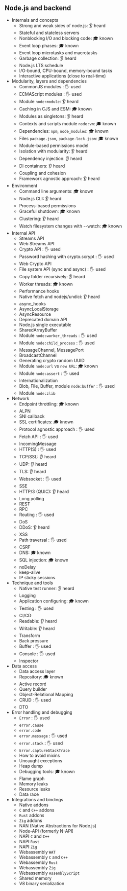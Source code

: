 ## Node.js and backend

- Internals and concepts
  - Strong and weak sides of node.js: 👂 heard
  - Stateful and stateless servers
  - Nonblocking I/O and blocking code: 🎓 known
  - Event loop phases: 🎓 known
  - Event loop microtasks and macrotasks
  - Garbage collection: 👂 heard
  - Node.js LTS schedule
  - I/O-bound, CPU-bound, memory-bound tasks
  - Interactive applications (close to real-time)
- Modularity, layers and dependencies
  - CommonJS modules \: 🖐️ used
  - ECMAScript modules \: 🖐️ used
  - Module `node:module`: 👂 heard
  - Caching in CJS and ESM: 🎓 known
  - Modules as singletons: 👂 heard
  - Contexts and scripts module `node:vm`: 🎓 known
  - Dependencies: `npm`, `node_modules`: 🎓 known
  - Files `package.json`, `package-lock.json`: 🎓 known
  - Module-based permissions model
  - Isolation with modularity: 👂 heard
  - Dependency injection: 👂 heard
  - DI containers: 👂 heard
  - Coupling and cohesion
  - Framework agnostic approach: 👂 heard
- Environment
  - Command line arguments: 🎓 known
  - Node.js CLI: 👂 heard
  - Process-based permissions
  - Graceful shutdown: 🎓 known
  - Clustering: 👂 heard
  - Watch filesystem changes with --watch: 🎓 known
- Internal API
  - Streams API
  - Web Streams API
  - Crypto API \: 🖐️ used
  - Password hashing with crypto.scrypt \: 🖐️ used
  - Web Crypto API
  - File system API (sync and async) \: 🖐️ used
  - Copy folder recursively: 👂 heard
  - Worker threads: 🎓 known
  - Performance hooks
  - Native fetch and nodejs/undici: 👂 heard
  - async_hooks
  - AsyncLocalStorage
  - AsyncResource
  - Deprecated domain API
  - Node.js single executable
  - SharedArrayBuffer
  - Module `node:worker_threads` \: 🖐️ used
  - Module `node:child_process` \: 🖐️ used
  - MessageChannel, MessagePort
  - BroadcastChannel
  - Generating crypto random UUID
  - Module `node:url` vs `new URL`: 🎓 known
  - Module `node:assert` \: 🖐️ used
  - Internationalization
  - Blob, File, Buffer, module `node:buffer` \: 🖐️ used
  - Module `node:zlib`
- Network
  - Endpoint throttling: 🎓 known
  - ALPN
  - SNI callback
  - SSL certificates: 🎓 known
  - Protocol agnostic approach \: 🖐️ used
  - Fetch API \: 🖐️ used
  - IncomingMessage
  - HTTP(S) \: 🖐️ used
  - TCP/SSL: 👂 heard
  - UDP: 👂 heard
  - TLS: 👂 heard
  - Websocket \: 🖐️ used
  - SSE
  - HTTP/3 (QUIC): 👂 heard
  - Long polling
  - REST
  - RPC
  - Routing \: 🖐️ used
  - DoS
  - DDoS: 👂 heard
  - XSS
  - Path traversal \: 🖐️ used
  - CSRF
  - DNS: 🎓 known
  - SQL injection: 🎓 known
  - noDelay
  - keep-alive
  - IP sticky sessions
- Technique and tools
  - Native test runner: 👂 heard
  - Logging
  - Application configuring: 🎓 known
  - Testing \: 🖐️ used
  - CI/CD
  - Readable: 👂 heard
  - Writable: 👂 heard
  - Transform
  - Back pressure
  - Buffer \: 🖐️ used
  - Console \: 🖐️ used
  - Inspector
- Data access
  - Data access layer
  - Repository: 🎓 known
  - Active record
  - Query builder
  - Object-Relational Mapping
  - CRUD \: 🖐️ used
  - DTO
- Error handling and debugging
  - `Error` \: 🖐️ used
  - `error.cause`
  - `error.code`
  - `error.message` \: 🖐️ used
  - `error.stack` \: 🖐️ used
  - `Error.captureStackTrace`
  - How to avoid mixins
  - Uncaught exceptions
  - Heap dump
  - Debugging tools: 🎓 known
  - Flame graph
  - Memory leaks
  - Resource leaks
  - Data race
- Integrations and bindings
  - Native addons
  - `C` and `C++` addons
  - `Rust` addons
  - `Zig` addons
  - NAN (Native Abstractions for Node.js)
  - Node-API (formerly N-API)
  - NAPI `C` and `C++`
  - NAPI `Rust`
  - NAPI `Zig`
  - Webassembly `WAT`
  - Webassembly `C` and `C++`
  - Webassembly `Rust`
  - Webassembly `Zig`
  - Webassembly `AssemblyScript`
  - Shared memory
  - V8 binary serialization

